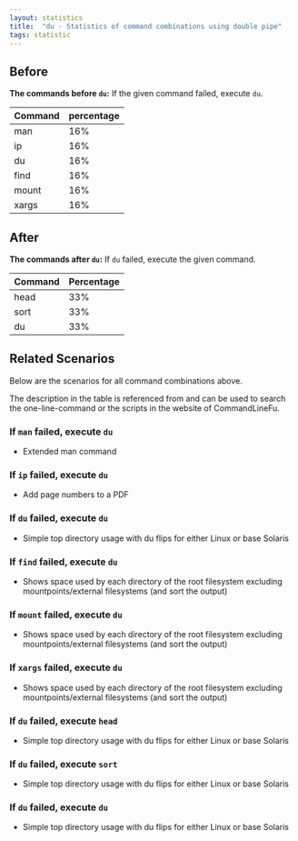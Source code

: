 ```yaml
---
layout: statistics
title:  "du - Statistics of command combinations using double pipe"
tags: statistic
---
```


## Before

__The commands before `du`:__ If the given command failed, execute `du`.

| Command | percentage |
|--------|--------|
| man | 16% |
| ip | 16% |
| du | 16% |
| find | 16% |
| mount | 16% |
| xargs | 16% |



## After

__The commands after `du`:__ If `du` failed, execute the given command.

| Command | Percentage | 
|-------|--------|
| head | 33% |
| sort | 33% |
| du | 33% |



## Related Scenarios

Below are the scenarios for all command combinations above.

The description in the table is referenced from and can be used to search the one-line-command or the scripts in the website of CommandLineFu.


### If `man` failed, execute `du`

- Extended man command

            
### If `ip` failed, execute `du`

- Add page numbers to a PDF

            
### If `du` failed, execute `du`

- Simple top directory usage with du flips for either Linux or base Solaris

            
### If `find` failed, execute `du`

- Shows space used by each directory of the root filesystem excluding mountpoints/external filesystems (and sort the output)

            
### If `mount` failed, execute `du`

- Shows space used by each directory of the root filesystem excluding mountpoints/external filesystems (and sort the output)

            
### If `xargs` failed, execute `du`

- Shows space used by each directory of the root filesystem excluding mountpoints/external filesystems (and sort the output)

            


### If `du` failed, execute `head`

- Simple top directory usage with du flips for either Linux or base Solaris

            
### If `du` failed, execute `sort`

- Simple top directory usage with du flips for either Linux or base Solaris

            
### If `du` failed, execute `du`

- Simple top directory usage with du flips for either Linux or base Solaris

            
